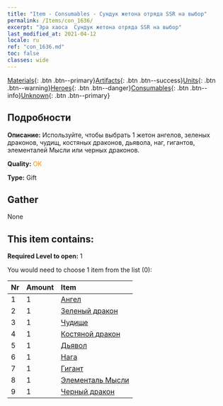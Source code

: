 ```yaml
---
title: "Item - Consumables - Сундук жетона отряда SSR на выбор"
permalink: /Items/con_1636/
excerpt: "Эра хаоса  Сундук жетона отряда SSR на выбор"
last_modified_at: 2021-04-12
locale: ru
ref: "con_1636.md"
toc: false
classes: wide
---
```

 [Materials](/ru/Items/){: .btn .btn--primary}[Artifacts](/ru/Items/Artifacts/){: .btn .btn--success}[Units](/ru/Items/Units/){: .btn .btn--warning}[Heroes](/ru/Items/Heroes/){: .btn .btn--danger}[Consumables](/ru/Items/Consumables/){: .btn .btn--info}[Unknown](/ru/Items/Unknown/){: .btn .btn--primary}

## Подробности
 **Описание:** Используйте, чтобы выбрать 1 жетон ангелов, зеленых драконов, чудищ, костяных драконов, дьявола, наг, гигантов, элементалей Мысли или черных драконов.

 **Quality:** <span style="color: #FF8C00">OK</span>

 **Type:** Gift

## Gather

  None

## This item contains:

 **Required Level to open:** 1

 You would need to choose 1 item from the list (0):

  | Nr | Amount |     Item    |
  |:---|:-------|:------------|
  | 1 | 1 | [Ангел](/ru/Items/unt_196/) | 
  | 2 | 1 | [Зеленый дракон](/ru/Items/unt_205/) | 
  | 3 | 1 | [Чудище](/ru/Items/unt_223/) | 
  | 4 | 1 | [Костяной дракон](/ru/Items/unt_214/) | 
  | 5 | 1 | [Дьявол](/ru/Items/unt_232/) | 
  | 6 | 1 | [Нага](/ru/Items/unt_240/) | 
  | 7 | 1 | [Гигант](/ru/Items/unt_241/) | 
  | 8 | 1 | [Элементаль Мысли](/ru/Items/unt_267/) | 
  | 9 | 1 | [Черный дракон](/ru/Items/unt_250/) | 
